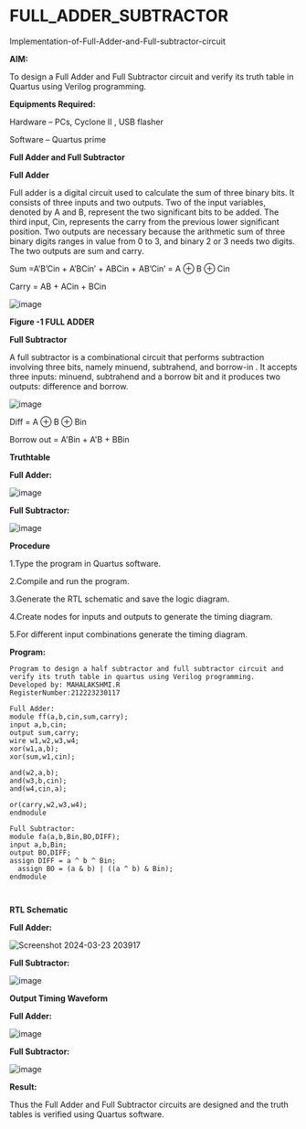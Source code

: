# FULL_ADDER_SUBTRACTOR

Implementation-of-Full-Adder-and-Full-subtractor-circuit

**AIM:**

To design a Full Adder and Full Subtractor circuit and verify its truth table in Quartus using Verilog programming.

**Equipments Required:**

Hardware – PCs, Cyclone II , USB flasher

Software – Quartus prime

**Full Adder and Full Subtractor**

**Full Adder**

Full adder is a digital circuit used to calculate the sum of three binary bits. It consists of three inputs and two outputs. Two of the input variables, denoted by A and B, represent the two significant bits to be added. The third input, Cin, represents the carry from the previous lower significant position. Two outputs are necessary because the arithmetic sum of three binary digits ranges in value from 0 to 3, and binary 2 or 3 needs two digits. The two outputs are sum and carry.

Sum =A’B’Cin + A’BCin’ + ABCin + AB’Cin’ = A ⊕ B ⊕ Cin 

Carry = AB + ACin + BCin

![image](https://github.com/naavaneetha/FULL_ADDER_SUBTRACTOR/assets/154305477/0f30ba51-5ffb-4198-845f-18e054f675e7)

**Figure -1 FULL ADDER**

**Full Subtractor**

A full subtractor is a combinational circuit that performs subtraction involving three bits, namely minuend, subtrahend, and borrow-in . It accepts three inputs: minuend, subtrahend and a borrow bit and it produces two outputs: difference and borrow.

![image](https://github.com/naavaneetha/FULL_ADDER_SUBTRACTOR/assets/154305477/02b24f51-ab51-4304-9ad6-7b81ffc1ead5)

Diff = A ⊕ B ⊕ Bin 

Borrow out = A'Bin + A'B + BBin

**Truthtable**



**Full Adder:**



![image](https://github.com/dhivyadharshini2006/FULL_ADDER_SUBTRACTOR/assets/144979490/d0bba8f3-9dbd-4d97-b357-71daf645f363)



**Full Subtractor:**


![image](https://github.com/dhivyadharshini2006/FULL_ADDER_SUBTRACTOR/assets/144979490/095e9946-52b2-46bd-b46e-130ced85eb8f)


**Procedure**

1.Type the program in Quartus software.

2.Compile and run the program.

3.Generate the RTL schematic and save the logic diagram.

4.Create nodes for inputs and outputs to generate the timing diagram.

5.For different input combinations generate the timing diagram.

**Program:**
```
Program to design a half subtractor and full subtractor circuit and verify its truth table in quartus using Verilog programming.
Developed by: MAHALAKSHMI.R
RegisterNumber:212223230117

Full Adder:
module ff(a,b,cin,sum,carry);
input a,b,cin;
output sum,carry;
wire w1,w2,w3,w4;       
xor(w1,a,b);
xor(sum,w1,cin);        

and(w2,a,b);
and(w3,b,cin);
and(w4,cin,a);

or(carry,w2,w3,w4);
endmodule

Full Subtractor:
module fa(a,b,Bin,BO,DIFF);
input a,b,Bin;
output BO,DIFF;
assign DIFF = a ^ b ^ Bin;
  assign BO = (a & b) | ((a ^ b) & Bin);
endmodule



```
**RTL Schematic**




**Full Adder:**


![Screenshot 2024-03-23 203917](https://github.com/dhivyadharshini2006/FULL_ADDER_SUBTRACTOR/assets/144979490/1893145e-1285-438d-883e-d521fa4e0bfd)


**Full Subtractor:**




![image](https://github.com/dhivyadharshini2006/FULL_ADDER_SUBTRACTOR/assets/144979490/05b6dcd5-cbe5-4b5f-a8a9-3a69090a97d4)


**Output Timing Waveform**






**Full Adder:**



![image](https://github.com/dhivyadharshini2006/FULL_ADDER_SUBTRACTOR/assets/144979490/6d65dde2-1573-48c9-ad18-02ec5f1e7935)



**Full Subtractor:**


![image](https://github.com/dhivyadharshini2006/FULL_ADDER_SUBTRACTOR/assets/144979490/baefd6fe-33ff-47cb-9d4a-2d26a8213782)

**Result:**

Thus the Full Adder and Full Subtractor circuits are designed and the truth tables is verified using Quartus software.





